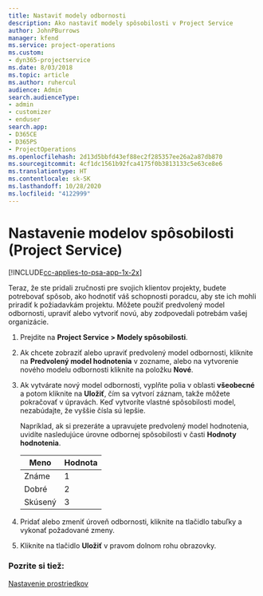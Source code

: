 ```yaml
---
title: Nastaviť modely odbornosti
description: Ako nastaviť modely spôsobilosti v Project Service
author: JohnPBurrows
manager: kfend
ms.service: project-operations
ms.custom:
- dyn365-projectservice
ms.date: 8/03/2018
ms.topic: article
ms.author: ruhercul
audience: Admin
search.audienceType:
- admin
- customizer
- enduser
search.app:
- D365CE
- D365PS
- ProjectOperations
ms.openlocfilehash: 2d13d5bbfd43ef88ec2f285357ee26a2a87db870
ms.sourcegitcommit: 4cf1dc1561b92fca4175f0b3813133c5e63ce8e6
ms.translationtype: HT
ms.contentlocale: sk-SK
ms.lasthandoff: 10/28/2020
ms.locfileid: "4122999"
---
```

# <a name="set-up-proficiency-models-project-service"></a>Nastavenie modelov spôsobilosti (Project Service)

[!INCLUDE[cc-applies-to-psa-app-1x-2x](../includes/cc-applies-to-psa-app-1x-2x.md)]

Teraz, že ste pridali zručnosti pre svojich klientov projekty, budete potrebovať spôsob, ako hodnotiť váš schopnosti poradcu, aby ste ich mohli priradiť k požiadavkám projektu. Môžete použiť predvolený model odbornosti, upraviť alebo vytvoriť novú, aby zodpovedali potrebám vašej organizácie.  
  
1.  Prejdite na **Project Service > Modely spôsobilosti**.  
  
2.  Ak chcete zobraziť alebo upraviť predvolený model odbornosti, kliknite na **Predvolený model hodnotenia** v zozname, alebo na vytvorenie nového modelu odbornosti kliknite na položku **Nové**.  
  
3.  Ak vytvárate nový model odbornosti, vyplňte polia v oblasti **všeobecné** a potom kliknite na **Uložiť**, čím sa vytvorí záznam, takže môžete pokračovať v úpravách. Keď vytvoríte vlastné spôsobilosti model, nezabúdajte, že vyššie čísla sú lepšie.  
  
     Napríklad, ak si prezeráte a upravujete predvolený model hodnotenia, uvidíte nasledujúce úrovne odbornej spôsobilosti v časti **Hodnoty hodnotenia**.  
  
    |Meno|Hodnota|  
    |----------|-----------|  
    |Známe|1|  
    |Dobré|2|  
    |Skúsený|3|  
  
4.  Pridať alebo zmeniť úroveň odbornosti, kliknite na tlačidlo tabuľky a vykonať požadované zmeny.  
  
5.  Kliknite na tlačidlo **Uložiť** v pravom dolnom rohu obrazovky.  
  
### <a name="see-also"></a>Pozrite si tiež:  
 [Nastavenie prostriedkov](../psa/set-up-resources.md)

